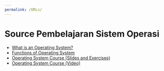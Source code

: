 ```yaml
---
permalink: /URLs/
---
```

<body>
  <h1> Source Pembelajaran Sistem Operasi </h1>
  <ul>
    <li> <a href="https://www.howtogeek.com/361572/what-is-an-operating-system/"> What is an Operating System? </a> </li>
    <li> <a href="https://www.geeksforgeeks.org/functions-of-operating-system/"> Functions of Operating System </a> </li>
    <li> <a href="http://os.vlsm.org/"> Operating System Course (Slides and Exercises) </a> </li>
    <li> <a href="https://www.youtube.com/channel/UCi3sVI10RtRaVWuq1SOVaSg"> Operating System Course (Video) </a> </li>
  </ul>
</body>
